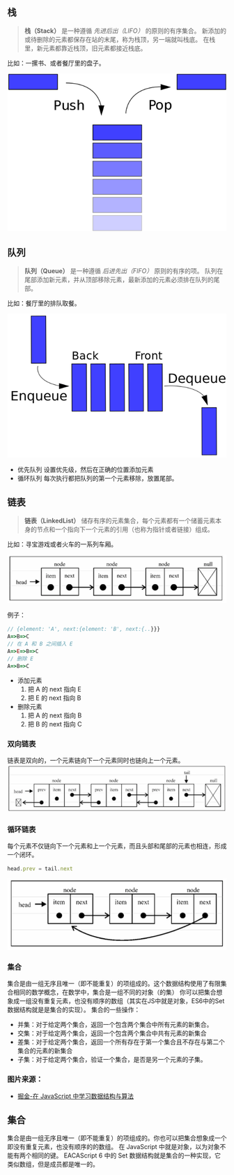 ## 栈

> **栈（Stack）** 是一种遵循 *先进后出（LIFO）* 的原则的有序集合。
新添加的或待删除的元素都保存在站的末尾，称为栈顶，另一端就叫栈底。
在栈里，新元素都靠近栈顶，旧元素都接近栈底。

比如：一摞书、或者餐厅里的盘子。

![Stack](./img/Stack.png)

## 队列
> **队列（Queue）** 是一种遵循 *后进先出（FIFO）* 原则的有序的项。
队列在尾部添加新元素，并从顶部移除元素，最新添加的元素必须排在队列的尾部。

比如：餐厅里的排队取餐。

![Queue](./img/Queue.png)

- 优先队列
设置优先级，然后在正确的位置添加元素
- 循环队列
每次执行都把队列的第一个元素移除，放置尾部。

## 链表
> **链表（LinkedList）** 储存有序的元素集合，每个元素都有一个储蓄元素本身的节点和一个指向下一个元素的引用（也称为指针或者链接）组成。

比如：寻宝游戏或者火车的一系列车厢。

![LinkedlList](./img/LinkedlList.png)

例子：
``` js
// {element: 'A', next:{element: 'B', next:{..}}}
A=>B=>C
// 在 A 和 B 之间插入 E
A=>E=>B=>C
// 删除 E
A=>B=>C
```

- 添加元素
  1. 把 A 的 next 指向 E
  2. 把 E 的 next 指向 B
- 删除元素
  1. 把 A 的 next 指向 B
  2. 把 B 的 next 指向 C
### 双向链表

链表是双向的，一个元素链向下一个元素同时也链向上一个元素。
![](./img/双向链表.png)
### 循环链表
每个元素不仅链向下一个元素和上一个元素，而且头部和尾部的元素也相连，形成一个闭环。
``` js
head.prev = tail.next
```
![](./img/循环链表.png)

### 集合
集合是由一组无序且唯一（即不能重复）的项组成的。这个数据结构使用了有限集合相同的数学概念，在数学中，集合是一组不同的对象（的集）
你可以把集合想象成一组没有重复元素，也没有顺序的数组（其实在JS中就是对象，ES6中的Set数据结构就是是集合的实现）。
集合的一些操作：
 * 并集：对于给定两个集合，返回一个包含两个集合中所有元素的新集合。
 * 交集：对于给定两个集合，返回一个包含两个集合中共有元素的新集合
 * 差集：对于给定两个集合，返回一个所有存在于第一个集合且不存在与第二个集合的元素的新集合
 * 子集：对于给定两个集合，验证一个集合，是否是另一个元素的子集。

### 图片来源：
- [掘金-在 JavaScript 中学习数据结构与算法](https://juejin.im/post/594dfe795188250d725a220a)

## 集合
集合是由一组无序且唯一（即不能重复）的项组成的。你也可以把集合想象成一个即没有重复元素，也没有顺序的的数组。
在 JavaScript 中就是对象，以为对象不能有两个相同的键。
EACAScript 6 中的 Set 数据结构就是集合的一种实现，它类似数组，但是成员都是唯一的。 



